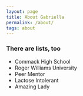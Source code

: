 ```yaml
---
layout: page
title: About Gabriella
permalink: /about/
tags: about
---
```


### There are lists, too

  * Commack High School
  * Roger Williams University
  * Peer Mentor
  * Lactose Intolerant
  * Amazing Lady
